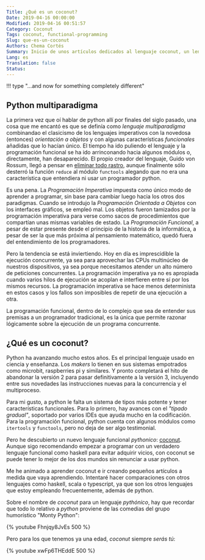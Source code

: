 ```yaml
---
Title: ¿Qué es un coconut?
Date: 2019-04-16 00:00:00
Modified: 2019-04-16 00:51:57
Category: Coconut
Tags: coconut, functional-programming
Slug: que-es-un-coconut
Authors: Chema Cortés
Summary: Inicio de unos artículos dedicados al lenguaje coconut, un lenguaje funcional totalmente *pythónico*, y otras novedades para este nuevo reinicio del blog.
Lang: es
Translation: false
Status:
---
```


!!! type "...and now for something completely different"

## Python multiparadigma

La primera vez que oí hablar de python allí por finales del siglo pasado, una cosa que me encantó es que se definía como *lenguaje multiparadigma* combinandao el clasicismo de los lenguajes imperativos con la novedosa (entonces) *orientación a objetos* y con algunas características *funcionales* añadidas que lo hacían único. El tiempo ha ido puliendo el lenguaje y la programación funcional se ha ido arrinconando hacia algunos módulos o, directamente, han desaparecido. El propio creador del lenguaje, Guido von Rossum, llegó a pensar en [eliminar todo rastro][1], aunque finalmente sólo desterró la función `reduce` al módulo `functools` alegando que no era una característica que entendiera ni usar un programador python.

Es una pena. La *Programación Imperativa* impuesta como único modo de aprender a programar, sin base para cambiar luego hacia los otros dos paradigmas. Cuando se introdujo la *Programación Orientada a Objetos* con los interfaces gráficos, se empleó mal. Los objetos fueron tamizados por la programación imperativa para verse como sacos de procedimientos que compartían unas mismas variables de estado. La *Programación Funcional*, a pesar de estar presente desde el principio de la historia de la informática, a pesar de ser la que más próxima al pensamiento matemático, quedó fuera del entendimiento de los programadores.

Pero la tendencia se está inviertiendo. Hoy en día es imprescidible la ejecución concurrente, ya sea para aprovechar las CPUs multinúcleo de nuestros dispositivos, ya sea porque necesitamos atender un alto número de peticiones concurrentes. La programación imperativa ya no es apropiada cuando varios hilos de ejecución se acoplan e interfieren entre sí por los mismos recursos. La programación imperativa se hace menos determinista en estos casos y los fallos son imposibles de repetir de una ejecución a otra.

La programación funcional, dentro de lo complejo que sea de entender sus premisas a un programador tradicional, es la única que permite razonar lógicamente sobre la ejecución de un programa concurrente.

## ¿Qué es un coconut?

Python ha avanzando mucho estos años. Es el principal lenguaje usado en ciencia y enseñanza. Los *makers* lo tienen en sus sistemas empotrados como microbit, raspberries pi y similares. Y pronto completará el hito de abandonar la versión 2 para pasar definitivamente a la versión 3, incluyendo entre sus novedades las instrucciones nuevas para la concurrencia y el multiproceso.

Para mi gusto, a python le falta un sistema de tipos más potente y tener características funcionales. Para lo primero, hay avances con el *"tipado gradual"*, soportado por varios IDEs que ayuda mucho en la codificación. Para la programación funcional, python cuenta con algunos módulos como `itertools` y `functools`, pero no deja de ser algo testimonial.

Pero he descubierto un nuevo lenguaje funcional *pythonico*: [coconut][]. Aunque sigo recomendando empezar a programar con un verdadero lenguaje funcional como haskell para evitar adquirir vicios, con coconut se puede tener lo mejor de los dos mundos sin renunciar a usar python.

Me he animado a aprender coconut e ir creando pequeños artículos a medida que vaya aprendiendo. Intentaré hacer comparaciones con otros lenguajes como haskell, scala o typescript, ya que son los otros lenguajes que estoy empleando frecuentemente, además de python.

Sobre el nombre de *coconut* para un lenguaje *pythónico*, hay que recordar que todo lo relativo a *python* proviene de las comedias del grupo humorístico "Monty Python":

{% youtube Fhnjqy8JvEs 500 %}

Pero para los que tenemos ya una edad, *coconut* siempre *serás tú*:

{% youtube xwFp6THEddE 500 %}

[1]: https://www.artima.com/weblogs/viewpost.jsp?thread=98196 "The fate of reduce() in Python 3000"
[coconut]: http://coconut-lang.org/ "Coconut Language"